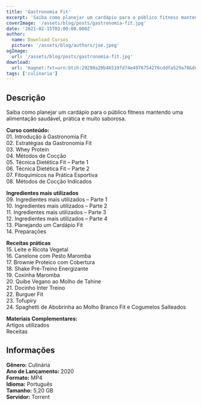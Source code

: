 ```yaml
---
title: 'Gastronomia Fit'
excerpt: 'Saiba como planejar um cardápio para o público fitness mantendo uma alimentação saudável, prática e muito saborosa.   Curso conteúdo:   01. Introdução à Gastronomia Fit  02. Estratégias da Gastronomia Fit  03. Whey Protein  04. Métodos de Cocção  05. Técnic'
coverImage: '/assets/blog/posts/gastronomia-fit.jpg'
date: '2021-02-15T03:00:00.000Z'
author:
  name: Download Cursos
  picture: '/assets/blog/authors/joe.jpeg'
ogImage:
  url: '/assets/blog/posts/gastronomia-fit.jpg'
download:
  url: 'magnet:?xt=urn:btih:29290a20b46519fd74e4976754276cddfa529a70&dn=CO1002%20%e2%80%93%20Curso%20Online%20Gastronomia%20Fit&tr=udp%3a%2f%2ftracker.openbittorrent.com%3a1337%2fannounce&tr=udp%3a%2f%2ftracker.opentrackr.org%3a1337%2fannounce'
tags: ['culinaria']
---
```

<h2>Descrição</h2>
<p>Saiba como planejar um cardápio para o público fitness mantendo uma alimentação saudável, prática e muito saborosa.</p><p><strong>Curso conteúdo:</strong><br/> 01. Introdução à Gastronomia Fit<br/> 02. Estratégias da Gastronomia Fit<br/> 03. Whey Protein<br/> 04. Métodos de Cocção<br/> 05. Técnica Dietética Fit – Parte 1<br/> 06. Técnica Dietética Fit – Parte 2<br/> 07. Fitoquímicos na Prática Esportiva<br/> 08. Métodos de Cocção Indicados</p><p><strong>Ingredientes mais utilizados</strong><br/> 09. Ingredientes mais utilizados – Parte 1<br/> 10. Ingredientes mais utilizados – Parte 2<br/> 11. Ingredientes mais utilizados – Parte 3<br/> 12. Ingredientes mais utilizados – Parte 4<br/> 13. Planejando um Cardápio Fit<br/> 14. Preparações</p><p><strong>Receitas práticas</strong><br/> 15. Leite e Ricota Vegetal<br/> 16. Canelone com Pesto Maromba<br/> 17. Brownie Proteico com Cobertura<br/> 18. Shake Pré-Treino Energizante<br/> 19. Coxinha Maromba<br/> 20. Quibe Vegano ao Molho de Tahine<br/> 21. Docinho Inter Treino<br/> 22. Burguer Fit<br/> 23. Tofupiry<br/> 24. Spaghetti de Abobrinha ao Molho Branco Fit e Cogumelos Salteados</p><p><strong>Materiais Complementares:</strong><br/> Artigos utilizados<br/> Receitas</p><h2>Informações</h2><p><strong>Gênero:</strong> Culinária<br/> <strong>Ano de Lançamento:</strong> 2020<br/> <strong>Formato:</strong> MP4<br/> <strong>Idioma:</strong> Português<br/> <strong>Tamanho:</strong> 5,20 GB<br/> <strong>Servidor:</strong> Torrent</p>